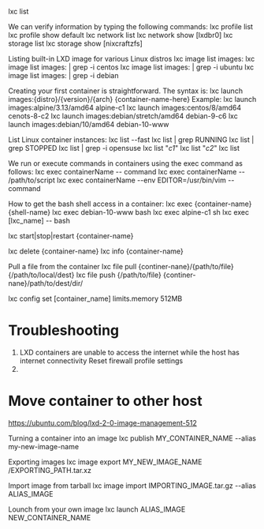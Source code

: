 lxc list

We can verify information by typing the following commands:
lxc profile list
lxc profile show default
lxc network list
lxc network show [lxdbr0]
lxc storage list
lxc storage show [nixcraftzfs]


Listing built-in LXD image for various Linux distros
lxc image list images:
lxc image list images: | grep -i centos
lxc image list images: | grep -i ubuntu
lxc image list images: | grep -i debian


Creating your first container is straightforward. The syntax is:
lxc launch images:{distro}/{version}/{arch} {container-name-here}
Example:
lxc launch images:alpine/3.13/amd64 alpine-c1
lxc launch images:centos/8/amd64 cenots-8-c2
lxc launch images:debian/stretch/amd64 debian-9-c6
lxc launch images:debian/10/amd64 debian-10-www


List Linux container instances:
lxc list --fast
lxc list | grep RUNNING
lxc list | grep STOPPED
lxc list | grep -i opensuse
lxc list "*c1*"
lxc list "*c2*"
lxc list


We run or execute commands in containers using the exec command as follows:
lxc exec containerName -- command
lxc exec containerName -- /path/to/script
lxc exec containerName --env EDITOR=/usr/bin/vim -- command


How to get the bash shell access in a container:
lxc exec {container-name} {shell-name}
lxc exec debian-10-www bash
lxc exec alpine-c1 sh
lxc exec [lxc_name] -- bash


lxc start|stop|restart {container-name}

lxc delete {container-name}
lxc info {container-name}


Pull a file from the container
lxc file pull {continer-nane}/{path/to/file} {/path/to/local/dest}
lxc file push {/path/to/file} {continer-nane}/path/to/dest/dir/


lxc config set [container_name] limits.memory 512MB  

Troubleshooting
====================================================================================
1.  LXD containers are unable to access the internet while the host has internet connectivity
    Reset firewall profile settings
2. 


Move container to other host
====================================================================================
https://ubuntu.com/blog/lxd-2-0-image-management-512

Turning a container into an image
lxc publish MY_CONTAINER_NAME --alias my-new-image-name

Exporting images
lxc image export MY_NEW_IMAGE_NAME /EXPORTING_PATH.tar.xz

Import image from tarball
lxc image import IMPORTING_IMAGE.tar.gz --alias ALIAS_IMAGE

Lounch from your own image
lxc launch ALIAS_IMAGE NEW_CONTAINER_NAME

